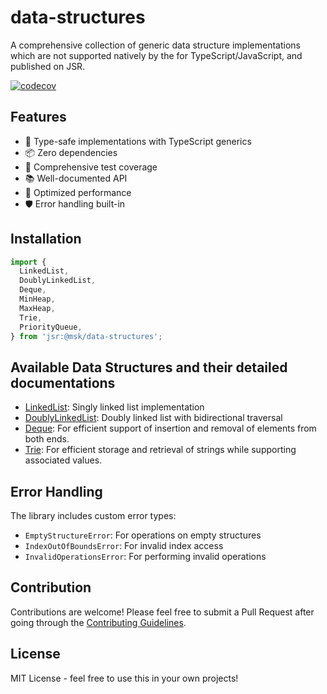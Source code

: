 # data-structures

A comprehensive collection of generic data structure implementations which are not supported natively by the for TypeScript/JavaScript, and published on JSR.

[![codecov](https://codecov.io/gh/mandy8055/data-structures/branch/main/graph/badge.svg)](https://codecov.io/gh/mandy8055/data-structures)

## Features

- 🎯 Type-safe implementations with TypeScript generics
- 📦 Zero dependencies
- 🧪 Comprehensive test coverage
- 📚 Well-documented API
- 🚀 Optimized performance
- 🛡️ Error handling built-in

## Installation

```typescript
import {
  LinkedList,
  DoublyLinkedList,
  Deque,
  MinHeap,
  MaxHeap,
  Trie,
  PriorityQueue,
} from 'jsr:@msk/data-structures';
```

## Available Data Structures and their detailed documentations

- [LinkedList](./docs/linked-list.md): Singly linked list implementation
- [DoublyLinkedList](./docs/doubly-linked-list.md): Doubly linked list with bidirectional traversal
- [Deque](./docs/deque.md): For efficient support of insertion and removal of elements from both ends.
- [Trie](./docs/trie.md): For efficient storage and retrieval of strings while supporting associated values.

## Error Handling

The library includes custom error types:

- `EmptyStructureError`: For operations on empty structures
- `IndexOutOfBoundsError`: For invalid index access
- `InvalidOperationsError`: For performing invalid operations

## Contribution

Contributions are welcome! Please feel free to submit a Pull Request after going through the [Contributing Guidelines](./docs/CONTRIBUTING.md).

## License

MIT License - feel free to use this in your own projects!
